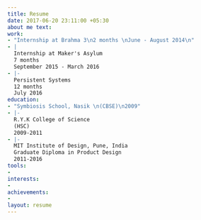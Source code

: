 ```yaml
---
title: Resume
date: 2017-06-20 23:11:00 +05:30
about me text: 
work:
- "Internship at Brahma 3\n2 months \nJune - August 2014\n"
- |
  Internship at Maker's Asylum
  7 months
  September 2015 - March 2016
- |-
  Persistent Systems
  12 months
  July 2016
education:
- "Symbiosis School, Nasik \n(CBSE)\n2009"
- |-
  R.Y.K College of Science
  (HSC)
  2009-2011
- |-
  MIT Institute of Design, Pune, India
  Graduate Diploma in Product Design
  2011-2016
tools:
- 
interests:
- 
achievements:
- 
layout: resume
---
```


